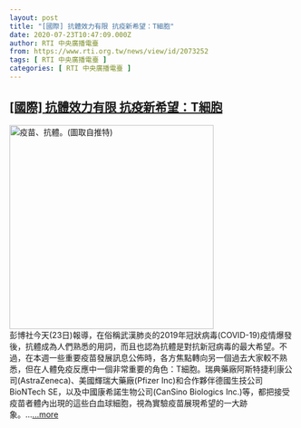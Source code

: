 ```yaml
---
layout: post
title: "[國際] 抗體效力有限 抗疫新希望：T細胞"
date: 2020-07-23T10:47:09.000Z
author: RTI 中央廣播電臺
from: https://www.rti.org.tw/news/view/id/2073252
tags: [ RTI 中央廣播電臺 ]
categories: [ RTI 中央廣播電臺 ]
---
```

<!--1595501229000-->
[[國際] 抗體效力有限 抗疫新希望：T細胞](https://www.rti.org.tw/news/view/id/2073252)
------

<div>
<img src="https://static.rti.org.tw/assets/thumbnails/2020/07/23/cd97d1379cd98f1f7e45b734f1359e64.png" width="360" alt="疫苗、抗體。(圖取自推特)" title="疫苗、抗體。(圖取自推特)"><br>彭博社今天(23日)報導，在俗稱武漢肺炎的2019年冠狀病毒(COVID-19)疫情爆發後，抗體成為人們熟悉的用詞，而且也認為抗體是對抗新冠病毒的最大希望。不過，在本週一些重要疫苗發展訊息公佈時，各方焦點轉向另一個過去大家較不熟悉，但在人體免疫反應中一個非常重要的角色：T細胞。瑞典藥廠阿斯特捷利康公司(AstraZeneca)、美國輝瑞大藥廠(Pfizer Inc)和合作夥伴德國生技公司BioNTech SE，以及中國康希諾生物公司(CanSino Biologics Inc.)等，都把接受疫苗者體內出現的這些白血球細胞，視為實驗疫苗展現希望的一大跡象。...<a target="_blank" href="https://www.rti.org.tw/news/view/id/2073252">...more</a>
</div>

